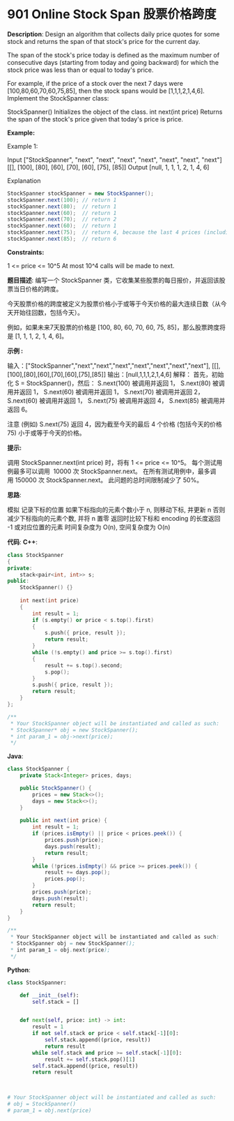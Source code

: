 # 901 Online Stock Span 股票价格跨度

__Description__:
Design an algorithm that collects daily price quotes for some stock and returns the span of that stock's price for the current day.

The span of the stock's price today is defined as the maximum number of consecutive days (starting from today and going backward) for which the stock price was less than or equal to today's price.

For example, if the price of a stock over the next 7 days were [100,80,60,70,60,75,85], then the stock spans would be [1,1,1,2,1,4,6].
Implement the StockSpanner class:

StockSpanner() Initializes the object of the class.
int next(int price) Returns the span of the stock's price given that today's price is price.

__Example:__

Example 1:

Input
["StockSpanner", "next", "next", "next", "next", "next", "next", "next"]
[[], [100], [80], [60], [70], [60], [75], [85]]
Output
[null, 1, 1, 1, 2, 1, 4, 6]

Explanation

```Java
StockSpanner stockSpanner = new StockSpanner();
stockSpanner.next(100); // return 1
stockSpanner.next(80);  // return 1
stockSpanner.next(60);  // return 1
stockSpanner.next(70);  // return 2
stockSpanner.next(60);  // return 1
stockSpanner.next(75);  // return 4, because the last 4 prices (including today's price of 75) were less than or equal to today's price.
stockSpanner.next(85);  // return 6
```

__Constraints:__

1 <= price <= 10^5
At most 10^4 calls will be made to next.

__题目描述__:
编写一个 StockSpanner 类，它收集某些股票的每日报价，并返回该股票当日价格的跨度。

今天股票价格的跨度被定义为股票价格小于或等于今天价格的最大连续日数（从今天开始往回数，包括今天）。

例如，如果未来7天股票的价格是 [100, 80, 60, 70, 60, 75, 85]，那么股票跨度将是 [1, 1, 1, 2, 1, 4, 6]。

__示例 :__

输入：["StockSpanner","next","next","next","next","next","next","next"], [[],[100],[80],[60],[70],[60],[75],[85]]
输出：[null,1,1,1,2,1,4,6]
解释：
首先，初始化 S = StockSpanner()，然后：
S.next(100) 被调用并返回 1，
S.next(80) 被调用并返回 1，
S.next(60) 被调用并返回 1，
S.next(70) 被调用并返回 2，
S.next(60) 被调用并返回 1，
S.next(75) 被调用并返回 4，
S.next(85) 被调用并返回 6。

注意 (例如) S.next(75) 返回 4，因为截至今天的最后 4 个价格
(包括今天的价格 75) 小于或等于今天的价格。

__提示:__

调用 StockSpanner.next(int price) 时，将有 1 <= price <= 10^5。
每个测试用例最多可以调用  10000 次 StockSpanner.next。
在所有测试用例中，最多调用 150000 次 StockSpanner.next。
此问题的总时间限制减少了 50%。

__思路__:

模拟
记录下标的位置
如果下标指向的元素个数小于 n, 则移动下标, 并更新 n
否则减少下标指向的元素个数, 并将 n 置零
返回时比较下标和 encoding 的长度返回 -1 或对应位置的元素
时间复杂度为 O(n), 空间复杂度为 O(n)

__代码__:
__C++__:

```C++
class StockSpanner 
{
private:
    stack<pair<int, int>> s;
public:
    StockSpanner() {}
    
    int next(int price) 
    {
        int result = 1;
        if (s.empty() or price < s.top().first)
        {
            s.push({ price, result });
            return result;
        }
        while (!s.empty() and price >= s.top().first)
        {
            result += s.top().second;
            s.pop();
        }
        s.push({ price, result });
        return result;
    }
};

/**
 * Your StockSpanner object will be instantiated and called as such:
 * StockSpanner* obj = new StockSpanner();
 * int param_1 = obj->next(price);
 */
```

__Java__:

```Java
class StockSpanner {
    private Stack<Integer> prices, days;

    public StockSpanner() {
        prices = new Stack<>();
        days = new Stack<>();
    }
    
    public int next(int price) {
        int result = 1;
        if (prices.isEmpty() || price < prices.peek()) {
            prices.push(price);
            days.push(result);
            return result;
        }
        while (!prices.isEmpty() && price >= prices.peek()) {
            result += days.pop();
            prices.pop();
        }
        prices.push(price);
        days.push(result);
        return result;
    }
}

/**
 * Your StockSpanner object will be instantiated and called as such:
 * StockSpanner obj = new StockSpanner();
 * int param_1 = obj.next(price);
 */
```

__Python__:

```Python
class StockSpanner:

    def __init__(self):
        self.stack = []


    def next(self, price: int) -> int:
        result = 1
        if not self.stack or price < self.stack[-1][0]:
            self.stack.append((price, result))
            return result
        while self.stack and price >= self.stack[-1][0]:
            result += self.stack.pop()[1]
        self.stack.append((price, result))
        return result
        


# Your StockSpanner object will be instantiated and called as such:
# obj = StockSpanner()
# param_1 = obj.next(price)
```
